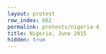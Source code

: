 ```yaml
---
layout: protest
row_index: 662
permalink: protests/nigeria-4
title: Nigeria, June 2015
hidden: true
---
```


